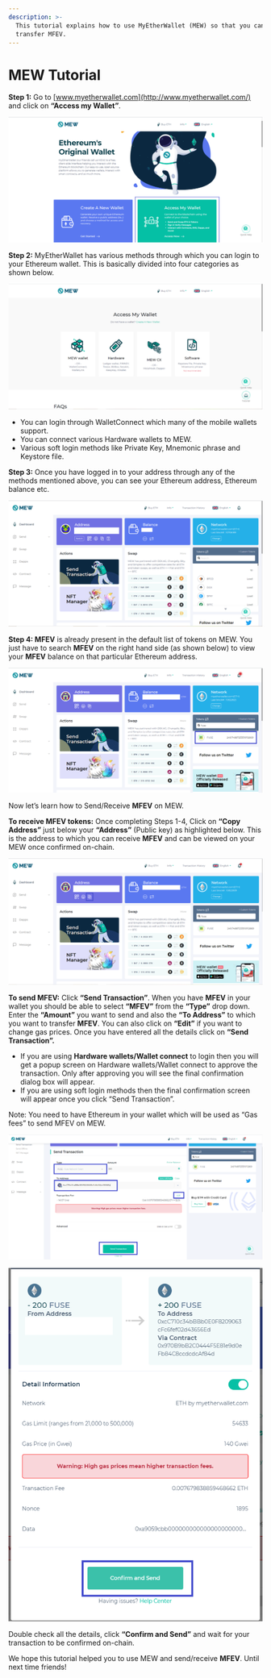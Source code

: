 ```yaml
---
description: >-
  This tutorial explains how to use MyEtherWallet (MEW) so that you can view and
  transfer MFEV.
---
```


# MEW Tutorial

**Step 1:** Go to [www.myetherwallet.com](http://www.myetherwallet.com/) and click on **“Access my Wallet”**.

![](../../.gitbook/assets/2%20%283%29.png)

**Step 2:** MyEtherWallet has various methods through which you can login to your Ethereum wallet. This is basically divided into four categories as shown below.

![](../../.gitbook/assets/1%20%282%29.png)

- You can login through WalletConnect which many of the mobile wallets support.
- You can connect various Hardware wallets to MEW.
- Various soft login methods like Private Key, Mnemonic phrase and Keystore file.

**Step 3:** Once you have logged in to your address through any of the methods mentioned above, you can see your Ethereum address, Ethereum balance etc.

![](../../.gitbook/assets/6%20%283%29.png)

**Step 4: MFEV** is already present in the default list of tokens on MEW. You just have to search **MFEV** on the right hand side \(as shown below\) to view your **MFEV** balance on that particular Ethereum address.

![](../../.gitbook/assets/7%20%282%29.png)

Now let’s learn how to Send/Receive **MFEV** on MEW.

**To receive MFEV tokens:** Once completing Steps 1-4, Click on **“Copy Address”** just below your **“Address”** \(Public key\) as highlighted below. This is the address to which you can receive **MFEV** and can be viewed on your MEW once confirmed on-chain.

![](../../.gitbook/assets/8.png)

**To send MFEV:** Click **“Send Transaction”**. When you have **MFEV** in your wallet you should be able to select **“MFEV”** from the **“Type”** drop down. Enter the **“Amount”** you want to send and also the **“To Address”** to which you want to transfer **MFEV**. You can also click on **“Edit”** if you want to change gas prices. Once you have entered all the details click on **“Send Transaction”.**

- If you are using **Hardware wallets/Wallet connect** to login then you will get a popup screen on Hardware wallets/Wallet connect to approve the transaction. Only after approving you will see the final confirmation dialog box will appear.
- If you are using soft login methods then the final confirmation screen will appear once you click “Send Transaction”.

Note: You need to have Ethereum in your wallet which will be used as “Gas fees” to send MFEV on MEW.

![](../../.gitbook/assets/9%20%282%29.png)

![](../../.gitbook/assets/10%20%281%29.png)

Double check all the details, click **“Confirm and Send”** and wait for your transaction to be confirmed on-chain.

We hope this tutorial helped you to use MEW and send/receive **MFEV**. Until next time friends!
